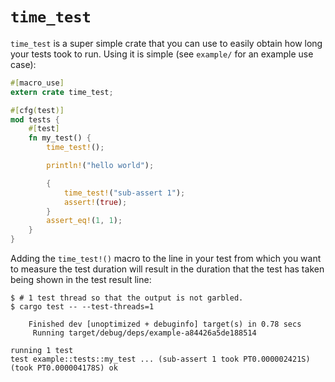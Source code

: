 # `time_test`

`time_test` is a super simple crate that you can use to easily obtain how long
your tests took to run. Using it is simple (see `example/` for an example use
case):

```rust
#[macro_use]
extern crate time_test;

#[cfg(test)]
mod tests {
    #[test]
    fn my_test() {
        time_test!();

        println!("hello world");

        {
            time_test!("sub-assert 1");
            assert!(true);
        }
        assert_eq!(1, 1);
    }
}
```

Adding the `time_test!()` macro to the line in your test from which you want to
measure the test duration will result in the duration that the test has taken
being shown in the test result line:

```
$ # 1 test thread so that the output is not garbled.
$ cargo test -- --test-threads=1

    Finished dev [unoptimized + debuginfo] target(s) in 0.78 secs
     Running target/debug/deps/example-a84426a5de188514

running 1 test
test example::tests::my_test ... (sub-assert 1 took PT0.000002421S) (took PT0.000004178S) ok
```

